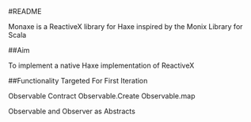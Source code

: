 #README

Monaxe is a ReactiveX library for Haxe inspired by the Monix Library for Scala

##Aim

To implement a native Haxe implementation of ReactiveX

##Functionality Targeted For First Iteration

Observable Contract
Observable.Create
Observable.map

Observable and Observer as Abstracts